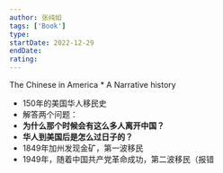 ```yaml
---
author: 张纯如
tags: ['Book']
type: 
startDate: 2022-12-29
endDate:
rating: 
---
```


The Chinese in America * A Narrative history 




- 150年的美国华人移民史 
- 解答两个问题：
- **为什么那个时候会有这么多人离开中国？**
- **华人到美国后是怎么过日子的？**
- 1849年加州发现金矿，第一波移民 
- 1949年，随着中国共产党革命成功，第二波移民（报错

















